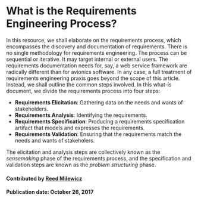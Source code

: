 # What is the Requirements Engineering Process?

In this resource, we shall elaborate on the requirements process, which encompasses the discovery and documentation of requirements. There is no single methodology for requirements engineering. The process can be sequential or iterative. It may target internal or external users. The requirements documentation needs for, say, a web service framework are radically different than for avionics software. In any case, a full treatment of requirements engineering praxis goes beyond the scope of this article. Instead, we shall outline the common steps involved. In this what-is document, we divide the requirements process into four steps:

- **Requirements Elicitation**: Gathering data on the needs and wants of stakeholders.
- **Requirements Analysis**: Identifying the requirements.
- **Requirements Specification**: Producing a requirements specification artifact that models and expresses the requirements.
- **Requirements Validation**: Ensuring that the requirements match the needs and wants of stakeholers.

The elicitation and analysis steps are collectively known as the *sensemaking* phase of the requirements process, and the specification and validation steps are known as the *problem structuring* phase.

#### Contributed by [Reed Milewicz](https://github.com/rmmilewi)

#### Publication date: October 26, 2017

<!---
Publish: yes
Categories: Collaboration, Planning
Topics: requirements
Tags: requirements, terminology
Level: 2
Prerequisites: WhatAreRequirements.md, HowToWriteARequirement.md
Aggregate: none

% LCM: Temporarily change to level 2, reconsider later for aggregate WhatIs content for requirements (and add whatis tag)
--->

